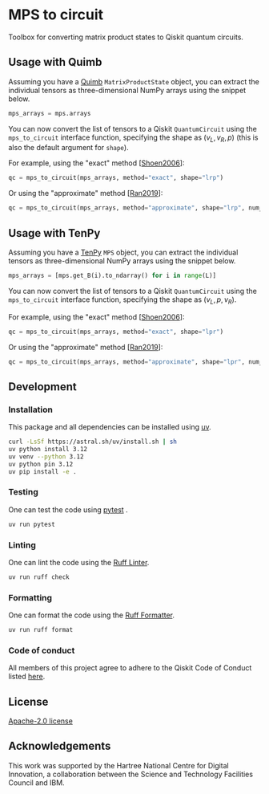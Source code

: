 # MPS to circuit

Toolbox for converting matrix product states to Qiskit quantum circuits.

## Usage with Quimb

Assuming you have a [Quimb](https://github.com/jcmgray/quimb) `MatrixProductState` object, you can
extract the individual tensors as three-dimensional NumPy arrays using the snippet below.

```python
mps_arrays = mps.arrays
```

You can now convert the list of tensors to a Qiskit `QuantumCircuit` using the `mps_to_circuit`
interface function, specifying the shape as $(v_L, v_R, p)$ (this is also the default argument for `shape`).

For example, using the "exact" method [[Shoen2006](https://arxiv.org/abs/quant-ph/0612101)]:

```python
qc = mps_to_circuit(mps_arrays, method="exact", shape="lrp")
```

Or using the "approximate" method
[[Ran2019](https://arxiv.org/abs/1908.07958)]:

```python
qc = mps_to_circuit(mps_arrays, method="approximate", shape="lrp", num_layers=3)
```

## Usage with TenPy

Assuming you have a [TenPy](https://github.com/tenpy/tenpy) `MPS` object, you can extract the
individual tensors as three-dimensional NumPy arrays using the snippet below.

```python
mps_arrays = [mps.get_B(i).to_ndarray() for i in range(L)]
```

You can now convert the list of tensors to a Qiskit `QuantumCircuit` using the `mps_to_circuit`
interface function, specifying the shape as $(v_L, p, v_R)$.

For example, using the "exact" method [[Shoen2006](https://arxiv.org/abs/quant-ph/0612101)]:

```python
qc = mps_to_circuit(mps_arrays, method="exact", shape="lpr")
```

Or using the "approximate" method
[[Ran2019](https://arxiv.org/abs/1908.07958)]:

```python
qc = mps_to_circuit(mps_arrays, method="approximate", shape="lpr", num_layers=3)
```

## Development

### Installation

This package and all dependencies can be installed using [uv](https://github.com/astral-sh/uv).

```sh
curl -LsSf https://astral.sh/uv/install.sh | sh
uv python install 3.12
uv venv --python 3.12
uv python pin 3.12
uv pip install -e .
```

### Testing

One can test the code using [pytest](https://github.com/pytest-dev/pytest) .

```sh
uv run pytest
```

### Linting

One can lint the code using the [Ruff Linter](https://docs.astral.sh/ruff/linter/).

```sh
uv run ruff check
```

### Formatting

One can format the code using the [Ruff Formatter](https://github.com/astral-sh/ruff/formatter/).

```sh
uv run ruff format
```

### Code of conduct

All members of this project agree to adhere to the Qiskit Code of Conduct listed
[here](https://github.com/Qiskit/qiskit/blob/master/CODE_OF_CONDUCT.md).

## License

[Apache-2.0 license](LICENSE.txt)

## Acknowledgements

This work was supported by the Hartree National Centre for Digital Innovation, a collaboration
between the Science and Technology Facilities Council and IBM.
